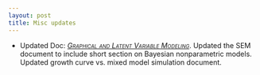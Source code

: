 ```yaml
---
layout: post
title: Misc updates
---
```

- Updated Doc: [<span style="font-variant:small-caps; font-style:italic;">Graphical and Latent Variable Modeling</span>](../docs/sem/). Updated the SEM document to include short section on Bayesian nonparametric models.  Updated growth curve vs. mixed model simulation document.